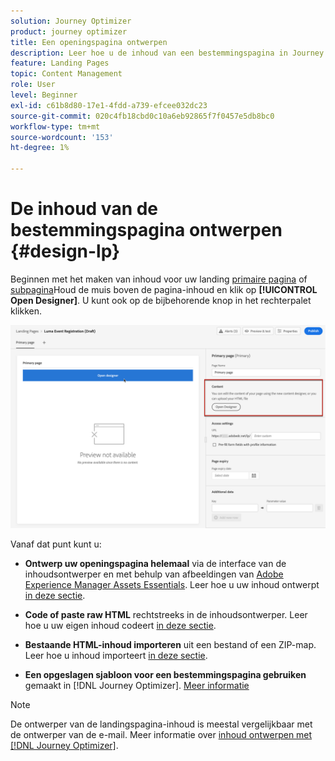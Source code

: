 ```yaml
---
solution: Journey Optimizer
product: journey optimizer
title: Een openingspagina ontwerpen
description: Leer hoe u de inhoud van een bestemmingspagina in Journey Optimizer ontwerpt
feature: Landing Pages
topic: Content Management
role: User
level: Beginner
exl-id: c61b8d80-17e1-4fdd-a739-efcee032dc23
source-git-commit: 020c4fb18cbd0c10a6eb92865f7f0457e5db8bc0
workflow-type: tm+mt
source-wordcount: '153'
ht-degree: 1%

---
```


# De inhoud van de bestemmingspagina ontwerpen {#design-lp}

Beginnen met het maken van inhoud voor uw landing [primaire pagina](create-lp.md#configure-primary-page) of [subpagina](create-lp.md#configure-subpages)Houd de muis boven de pagina-inhoud en klik op **[!UICONTROL Open Designer]**. U kunt ook op de bijbehorende knop in het rechterpalet klikken.

![](assets/lp_open-designer.png)

Vanaf dat punt kunt u:

* **Ontwerp uw openingspagina helemaal** via de interface van de inhoudsontwerper en met behulp van afbeeldingen van [Adobe Experience Manager Assets Essentials](../email/assets-essentials.md). Leer hoe u uw inhoud ontwerpt <!--or use built-in templates--> [in deze sectie](../email/content-from-scratch.md).

* **Code of paste raw HTML** rechtstreeks in de inhoudsontwerper. Leer hoe u uw eigen inhoud codeert [in deze sectie](../email/code-content.md).

* **Bestaande HTML-inhoud importeren** uit een bestand of een ZIP-map. Leer hoe u inhoud importeert [in deze sectie](../email/existing-content.md).

* **Een opgeslagen sjabloon voor een bestemmingspagina gebruiken** gemaakt in [!DNL Journey Optimizer]. [Meer informatie](lp-templates.md)

>[!NOTE]
>
>De ontwerper van de landingspagina-inhoud is meestal vergelijkbaar met de ontwerper van de e-mail. Meer informatie over [inhoud ontwerpen met [!DNL Journey Optimizer]](../email/get-started-email-design.md).

